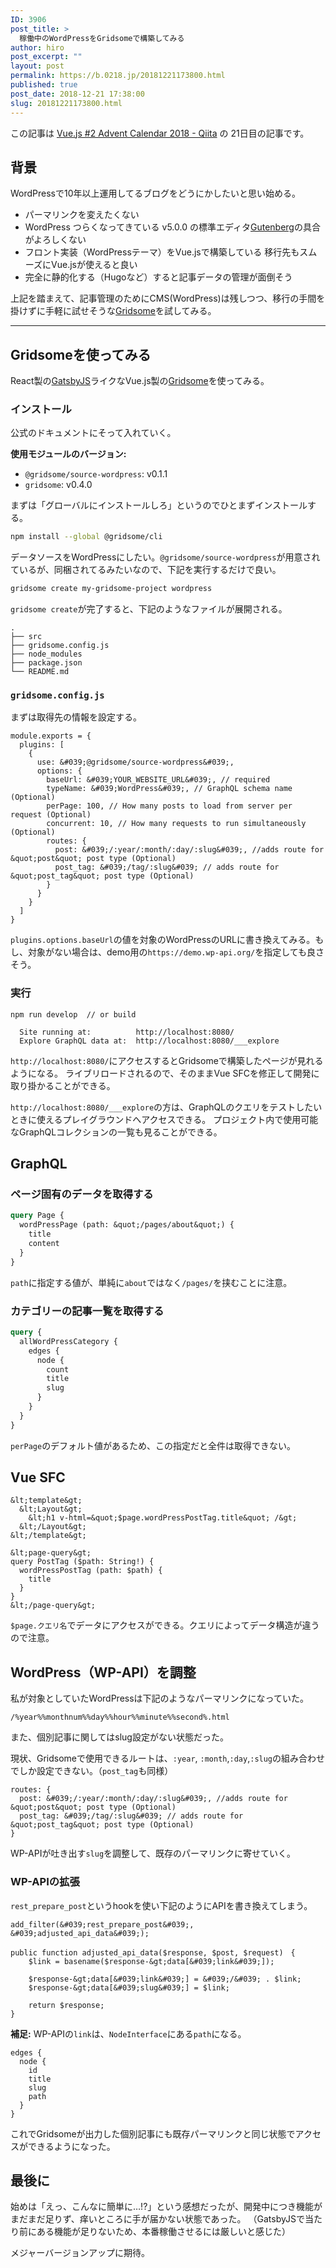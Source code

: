 ```yaml
---
ID: 3906
post_title: >
  稼働中のWordPressをGridsomeで構築してみる
author: hiro
post_excerpt: ""
layout: post
permalink: https://b.0218.jp/20181221173800.html
published: true
post_date: 2018-12-21 17:38:00
slug: 20181221173800.html
---
```

<div class="c-alert is-info">この記事は <a href="https://qiita.com/advent-calendar/2018/vuejs-2">Vue.js #2 Advent Calendar 2018 - Qiita</a> の 21日目の記事です。</div>


## 背景
WordPressで10年以上運用してるブログをどうにかしたいと思い始める。

- パーマリンクを変えたくない
- WordPress つらくなってきている
v5.0.0 の標準エディタ[Gutenberg](https://ja.wordpress.org/plugins/gutenberg/)の具合がよろしくない
- フロント実装（WordPressテーマ）をVue.jsで構築している
移行先もスムーズにVue.jsが使えると良い
- 完全に静的化する（Hugoなど）すると記事データの管理が面倒そう

上記を踏まえて、記事管理のためにCMS(WordPress)は残しつつ、移行の手間を掛けずに手軽に試せそうな[Gridsome](https://gridsome.org/)を試してみる。

---

## Gridsomeを使ってみる
React製の[GatsbyJS](https://www.gatsbyjs.org/)ライクなVue.js製の[Gridsome](https://gridsome.org/)を使ってみる。

### インストール
公式のドキュメントにそって入れていく。

**使用モジュールのバージョン:**

- `@gridsome/source-wordpress`:  v0.1.1
- `gridsome`:  v0.4.0

まずは「グローバルにインストールしろ」というのでひとまずインストールする。
```bash
npm install --global @gridsome/cli
```

データソースをWordPressにしたい。`@gridsome/source-wordpress`が用意されているが、同梱されてるみたいなので、下記を実行するだけで良い。

```bash
gridsome create my-gridsome-project wordpress
```

`gridsome create`が完了すると、下記のようなファイルが展開される。
```
.
├── src
├── gridsome.config.js
├── node_modules
├── package.json
└── README.md
```

### `gridsome.config.js` 
まずは取得先の情報を設定する。
```language-js
module.exports = {
  plugins: [
    {
      use: &#039;@gridsome/source-wordpress&#039;,
      options: {
        baseUrl: &#039;YOUR_WEBSITE_URL&#039;, // required
        typeName: &#039;WordPress&#039;, // GraphQL schema name (Optional)
        perPage: 100, // How many posts to load from server per request (Optional)
        concurrent: 10, // How many requests to run simultaneously (Optional)
        routes: {
          post: &#039;/:year/:month/:day/:slug&#039;, //adds route for &quot;post&quot; post type (Optional)
          post_tag: &#039;/tag/:slug&#039; // adds route for &quot;post_tag&quot; post type (Optional)
        }
      }
    }
  ]
}
```
`plugins.options.baseUrl`の値を対象のWordPressのURLに書き換えてみる。もし、対象がない場合は、demo用の`https://demo.wp-api.org/`を指定しても良さそう。

### 実行
```
npm run develop  // or build
```
```
  Site running at:          http://localhost:8080/
  Explore GraphQL data at:  http://localhost:8080/___explore
```

`http://localhost:8080/`にアクセスするとGridsomeで構築したページが見れるようになる。
ライブリロードされるので、そのままVue SFCを修正して開発に取り掛かることができる。

`http://localhost:8080/___explore`の方は、GraphQLのクエリをテストしたいときに使えるプレイグラウンドへアクセスできる。
プロジェクト内で使用可能なGraphQLコレクションの一覧も見ることができる。

## GraphQL

### ページ固有のデータを取得する
```graphql
query Page {
  wordPressPage (path: &quot;/pages/about&quot;) {
    title
    content
  }
}
```

`path`に指定する値が、単純に`about`ではなく`/pages/`を挟むことに注意。

### カテゴリーの記事一覧を取得する
```graphql
query {
  allWordPressCategory {
    edges {
      node {
        count
        title
        slug
      }
    }
  }
}
```

`perPage`のデフォルト値があるため、この指定だと全件は取得できない。

## Vue SFC

```
&lt;template&gt;
  &lt;Layout&gt;
    &lt;h1 v-html=&quot;$page.wordPressPostTag.title&quot; /&gt;
  &lt;/Layout&gt;
&lt;/template&gt;

&lt;page-query&gt;
query PostTag ($path: String!) {
  wordPressPostTag (path: $path) {
    title
  }
}
&lt;/page-query&gt;
```

`$page.クエリ名`でデータにアクセスができる。クエリによってデータ構造が違うので注意。


## WordPress（WP-API）を調整
私が対象としていたWordPressは下記のようなパーマリンクになっていた。
```
/%year%%monthnum%%day%%hour%%minute%%second%.html
```
また、個別記事に関してはslug設定がない状態だった。

現状、Gridsomeで使用できるルートは、`:year`, `:month`,`:day`,`:slug`の組み合わせでしか設定できない。（`post_tag`も同様）

```language-js
routes: {
  post: &#039;/:year/:month/:day/:slug&#039;, //adds route for &quot;post&quot; post type (Optional)
  post_tag: &#039;/tag/:slug&#039; // adds route for &quot;post_tag&quot; post type (Optional)
}
```

WP-APIが吐き出す`slug`を調整して、既存のパーマリンクに寄せていく。

### WP-APIの拡張
`rest_prepare_post`というhookを使い下記のようにAPIを書き換えてしまう。
```language-php
add_filter(&#039;rest_prepare_post&#039;, &#039;adjusted_api_data&#039;);

public function adjusted_api_data($response, $post, $request)　{
    $link = basename($response-&gt;data[&#039;link&#039;]);

    $response-&gt;data[&#039;link&#039;] = &#039;/&#039; . $link;
    $response-&gt;data[&#039;slug&#039;] = $link;

    return $response;
}
```

**補足:**
WP-APIの`link`は、`NodeInterface`にある`path`になる。
```
edges {
  node {
    id
    title
    slug
    path
  }
}
```

これでGridsomeが出力した個別記事にも既存パーマリンクと同じ状態でアクセスができるようになった。

## 最後に
始めは「えっ、こんなに簡単に…!?」という感想だったが、開発中につき機能がまだまだ足りず、痒いところに手が届かない状態であった。
（GatsbyJSで当たり前にある機能が足りないため、本番稼働させるには厳しいと感じた）

メジャーバージョンアップに期待。